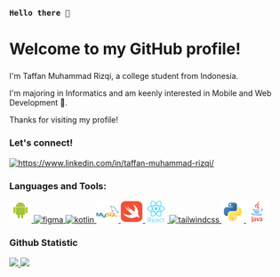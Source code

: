 ### ```Hello there 👋```
# Welcome to my GitHub profile!
<!--
**TaffanM/TaffanM** is a ✨ _special_ ✨ repository because its `README.md` (this file) appears on your GitHub profile.
!-->
###
###
I'm Taffan Muhammad Rizqi, a college student from Indonesia.

I'm majoring in Informatics and am keenly interested in Mobile and Web Development 📱. 

Thanks for visiting my profile!



### Let's connect!
<p align="left">
<a href="https://linkedin.com/in/taffan-muhammad-rizqi/" target="blank"><img align="center" src="https://raw.githubusercontent.com/rahuldkjain/github-profile-readme-generator/master/src/images/icons/Social/linked-in-alt.svg" alt="https://www.linkedin.com/in/taffan-muhammad-rizqi/" height="30" width="40" /></a>
</p>

<h3 align="left">Languages and Tools:</h3>
<p align="left"> 
    <a href="https://developer.android.com" target="_blank" rel="noreferrer"> <img src="https://raw.githubusercontent.com/devicons/devicon/master/icons/android/android-original-wordmark.svg" alt="android" width="40" height="40"/> </a> 
    <a href="https://www.figma.com/" target="_blank" rel="noreferrer"> <img src="https://www.vectorlogo.zone/logos/figma/figma-icon.svg" alt="figma" width="40" height="40"/> </a> 
    <a href="https://kotlinlang.org" target="_blank" rel="noreferrer"> <img src="https://www.vectorlogo.zone/logos/kotlinlang/kotlinlang-icon.svg" alt="kotlin" width="40" height="40"/> </a> 
    <a href="https://www.mysql.com/" target="_blank" rel="noreferrer"> <img src="https://raw.githubusercontent.com/devicons/devicon/master/icons/mysql/mysql-original-wordmark.svg" alt="mysql" width="40" height="40"/> </a> 
    <a href="https://developer.apple.com/swift/" target="_blank" rel="noreferrer"> <img src="https://raw.githubusercontent.com/devicons/devicon/master/icons/swift/swift-original.svg" alt="swift" width="40" height="40"/> </a>
    <a href="https://reactjs.org/" target="_blank" rel="noreferrer"> 
        <img src="https://raw.githubusercontent.com/devicons/devicon/master/icons/react/react-original-wordmark.svg" alt="react" width="40" height="40"/> 
    </a>
    <a href="https://tailwindcss.com/" target="_blank" rel="noreferrer"> 
      <img src="https://upload.wikimedia.org/wikipedia/commons/d/d5/Tailwind_CSS_Logo.svg" alt="tailwindcss" width="40" height="40"/> 
    </a>
    <a href="https://www.python.org/" target="_blank" rel="noreferrer"> 
      <img src="https://raw.githubusercontent.com/devicons/devicon/master/icons/python/python-original.svg" alt="python" width="40" height="40"/> 
    </a>
    <a href="https://www.oracle.com/java/" target="_blank" rel="noreferrer"> 
        <img src="https://raw.githubusercontent.com/devicons/devicon/master/icons/java/java-original-wordmark.svg" alt="java" width="40" height="40"/> 
    </a>

</p>


### Github Statistic
<p align="left">
<a href="https://github.com/TaffanM">
  <img height="180em" src="https://github-readme-stats-eight-theta.vercel.app/api?username=TaffanM&show_icons=true&theme=dracula&include_all_commits=true&count_private=true"/>
  <img height="180em" src="https://github-readme-stats-vercel-mocha.vercel.app/api/top-langs/?username=TaffanM&size_weight=0.5&count_weight=0.5&theme=dracula&layout=compact&hide=Shell,Blade,Hack&langs_count=8&exclude_repo=github-readme-stats,GUI-Delphi-Coffee-Shop"/>
</a>
</p>

